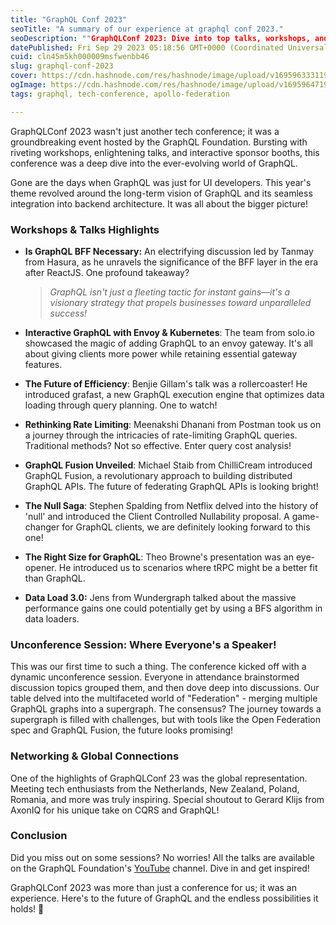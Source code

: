 ```yaml
---
title: "GraphQL Conf 2023"
seoTitle: "A summary of our experience at graphql conf 2023."
seoDescription: ""GraphQLConf 2023: Dive into top talks, workshops, and GraphQL innovations. Backend, query planning & more. Watch on YouTube!""
datePublished: Fri Sep 29 2023 05:18:56 GMT+0000 (Coordinated Universal Time)
cuid: cln45m5kh000009msfwenbb46
slug: graphql-conf-2023
cover: https://cdn.hashnode.com/res/hashnode/image/upload/v1695963331194/6149b22f-ade6-4494-aa5a-4076a4b1d5f0.jpeg
ogImage: https://cdn.hashnode.com/res/hashnode/image/upload/v1695964719004/d92bc963-cef8-4354-947d-7d926a7bcb4d.jpeg
tags: graphql, tech-conference, apollo-federation

---
```


GraphQLConf 2023 wasn't just another tech conference; it was a groundbreaking event hosted by the GraphQL Foundation. Bursting with riveting workshops, enlightening talks, and interactive sponsor booths, this conference was a deep dive into the ever-evolving world of GraphQL.

Gone are the days when GraphQL was just for UI developers. This year's theme revolved around the long-term vision of GraphQL and its seamless integration into backend architecture. It was all about the bigger picture!

### **Workshops & Talks Highlights**

* **Is GraphQL BFF Necessary:** An electrifying discussion led by Tanmay from Hasura, as he unravels the significance of the BFF layer in the era after ReactJS. One profound takeaway?
    
    > *GraphQL isn't just a fleeting tactic for instant gains—it's a visionary strategy that propels businesses toward unparalleled success!*
    
* **Interactive GraphQL with Envoy & Kubernetes**: The team from solo.io showcased the magic of adding GraphQL to an envoy gateway. It's all about giving clients more power while retaining essential gateway features.
    
* **The Future of Efficiency**: Benjie Gillam's talk was a rollercoaster! He introduced grafast, a new GraphQL execution engine that optimizes data loading through query planning. One to watch!
    
* **Rethinking Rate Limiting**: Meenakshi Dhanani from Postman took us on a journey through the intricacies of rate-limiting GraphQL queries. Traditional methods? Not so effective. Enter query cost analysis!
    
* **GraphQL Fusion Unveiled**: Michael Staib from ChilliCream introduced GraphQL Fusion, a revolutionary approach to building distributed GraphQL APIs. The future of federating GraphQL APIs is looking bright!
    
* **The Null Saga**: Stephen Spalding from Netflix delved into the history of 'null' and introduced the Client Controlled Nullability proposal. A game-changer for GraphQL clients, we are definitely looking forward to this one!
    
* **The Right Size for GraphQL**: Theo Browne's presentation was an eye-opener. He introduced us to scenarios where tRPC might be a better fit than GraphQL.
    
* **Data Load 3.0:** Jens from Wundergraph talked about the massive performance gains one could potentially get by using a BFS algorithm in data loaders.
    

### **Unconference Session: Where Everyone's a Speaker!**

This was our first time to such a thing. The conference kicked off with a dynamic unconference session. Everyone in attendance brainstormed discussion topics grouped them, and then dove deep into discussions. Our table delved into the multifaceted world of "Federation" - merging multiple GraphQL graphs into a supergraph. The consensus? The journey towards a supergraph is filled with challenges, but with tools like the Open Federation spec and GraphQL Fusion, the future looks promising!

### **Networking & Global Connections**

One of the highlights of GraphQLConf 23 was the global representation. Meeting tech enthusiasts from the Netherlands, New Zealand, Poland, Romania, and more was truly inspiring. Special shoutout to Gerard Klijs from AxonIQ for his unique take on CQRS and GraphQL!

### **Conclusion**

Did you miss out on some sessions? No worries! All the talks are available on the GraphQL Foundation's [YouTube](https://www.youtube.com/playlist?list=PLP1igyLx8foE9SlDLI1Vtlshcon5r1jMJ) channel. Dive in and get inspired!

GraphQLConf 2023 was more than just a conference for us; it was an experience. Here's to the future of GraphQL and the endless possibilities it holds! 🎉